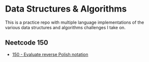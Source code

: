 # Data Structures & Algorithms

This is a practice repo with multiple language implementations of the various data structures 
and algorithms challenges I take on.

## Neetcode 150

- [150 - Evaluate reverse Polish notation](/challenges/neetcode/150_evaluate_reverse_polish_notation.md)
